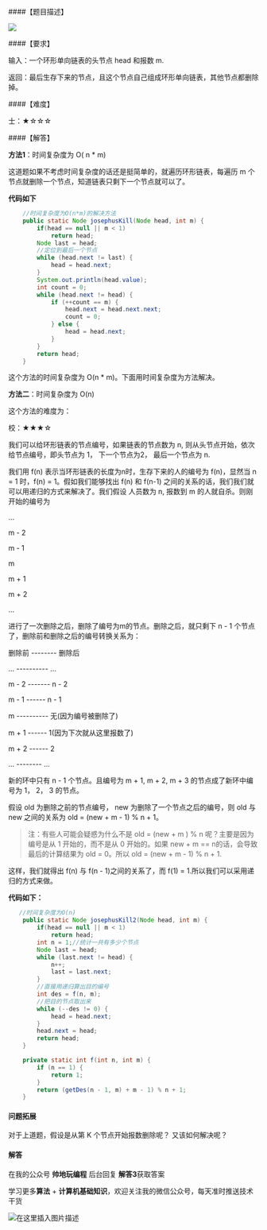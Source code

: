 ####【题目描述】

![](https://user-gold-cdn.xitu.io/2019/2/24/1691ed5440456dc8?w=1080&h=270&f=png&s=204044)

####【要求】

输入：一个环形单向链表的头节点 head 和报数 m.

返回：最后生存下来的节点，且这个节点自己组成环形单向链表，其他节点都删除掉。

####【难度】

士：★☆☆☆

####【解答】

**方法1**：时间复杂度为 O( n * m)

这道题如果不考虑时间复杂度的话还是挺简单的，就遍历环形链表，每遍历 m 个节点就删除一个节点，知道链表只剩下一个节点就可以了。


**代码如下**

```java
    //时间复杂度为O(n*m)的解决方法
    public static Node josephusKill(Node head, int m) {
        if(head == null || m < 1)
            return head;
        Node last = head;
        //定位到最后一个节点
        while (head.next != last) {
            head = head.next;
        }
        System.out.println(head.value);
        int count = 0;
        while (head.next != head) {
            if (++count == m) {
                head.next = head.next.next;
                count = 0;
            } else {
                head = head.next;
            }
        }
        return head;
    }
```
这个方法的时间复杂度为 O(n * m)。下面用时间复杂度为方法解决。

**方法二**：时间复杂度为 O(n)

这个方法的难度为：

校：★★★☆

我们可以给环形链表的节点编号，如果链表的节点数为 n, 则从头节点开始，依次给节点编号，即头节点为 1， 下一个节点为2， 最后一个节点为 n.


我们用 f(n) 表示当环形链表的长度为n时，生存下来的人的编号为 f(n)，显然当 n = 1 时，f(n) = 1。假如我们能够找出 f(n) 和 f(n-1) 之间的关系的话，我们我们就可以用递归的方式来解决了。我们假设 人员数为 n, 报数到 m 的人就自杀。则刚开始的编号为

...

m - 2

m - 1

m

m + 1

m + 2

...

进行了一次删除之后，删除了编号为m的节点。删除之后，就只剩下 n - 1 个节点了，删除前和删除之后的编号转换关系为：

删除前 -------- 删除后

... ---------- ...

m - 2 ------- n - 2

m - 1 ------ n - 1

m ---------- 无(因为编号被删除了)

m + 1 ------ 1(因为下次就从这里报数了)

m + 2 ------ 2

... -------- ...


新的环中只有 n - 1 个节点。且编号为 m + 1, m + 2, m + 3 的节点成了新环中编号为 1， 2， 3 的节点。

假设 old 为删除之前的节点编号， new 为删除了一个节点之后的编号，则 old 与 new 之间的关系为 old = (new + m - 1) % n + 1。

> 注：有些人可能会疑惑为什么不是 old = (new + m ) % n 呢？主要是因为编号是从 1 开始的，而不是从 0 开始的。如果 new + m == n的话，会导致最后的计算结果为 old = 0。所以 old = (new + m - 1) % n + 1.

这样，我们就得出 f(n) 与 f(n - 1)之间的关系了，而 f(1) = 1.所以我们可以采用递归的方式来做。





**代码如下：**

```Java
   //时间复杂度为O(n)
    public static Node josephusKill2(Node head, int m) {
        if(head == null || m < 1)
            return head;
        int n = 1;//统计一共有多少个节点
        Node last = head;
        while (last.next != head) {
            n++;
            last = last.next;
        }
        //直接用递归算出目的编号
        int des = f(n, m);
        //把目的节点取出来
        while (--des != 0) {
            head = head.next;
        }
        head.next = head;
        return head;
    }

    private static int f(int n, int m) {
        if (n == 1) {
            return 1;
        }
        return (getDes(n - 1, m) + m - 1) % n + 1;
    }
```

#### 问题拓展

对于上道题，假设是从第 K 个节点开始报数删除呢？ 又该如何解决呢？

#### 解答

在我的公众号 **帅地玩编程** 后台回复 **解答3**获取答案

学习更多**算法** + **计算机基础知识**，欢迎关注我的微信公众号，每天准时推送技术干货

![在这里插入图片描述](https://img-blog.csdnimg.cn/20200306223728524.png?x-oss-process=image/watermark,type_ZmFuZ3poZW5naGVpdGk,shadow_10,text_aHR0cHM6Ly9ibG9nLmNzZG4ubmV0L20wXzM3OTA3Nzk3,size_16,color_FFFFFF,t_70)



